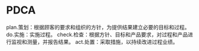 # PDCA

plan.策划：根据顾客的要求和组织的方针，为提供结果建立必要的目标和过程。
do.实施：实施过程。
check.检查：根据方针、目标和产品要求，对过程和产品进行监视和测量，并报告结果。
act.处置：采取措施，以持续改进过程业绩。
